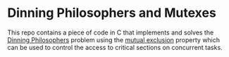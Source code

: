 # Dinning Philosophers and Mutexes
This repo contains a piece of code in C that implements and solves the [Dinning Philosophers](https://en.wikipedia.org/wiki/Dining_philosophers_problem) problem using the [mutual exclusion](https://en.wikipedia.org/wiki/Mutual_exclusion) property which can be used to control the access to critical sections on concurrent tasks.
